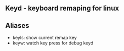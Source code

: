 ## Keyd - keyboard remaping for linux

## Aliases

- keyls: show current remap key
- keyw: watch key press for debug keyd
